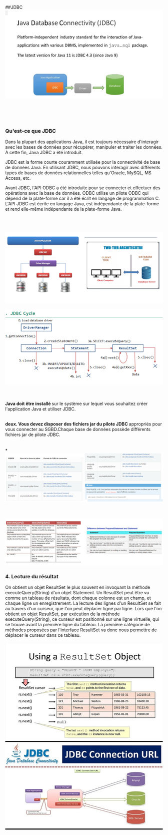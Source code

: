 ##JDBC
<img src="img/l.jpg">
  <br><br><br><br><br>
<h3> Qu'est-ce que JDBC </h3>
Dans la plupart des applications Java, il est toujours nécessaire d'interagir avec les bases de données pour récupérer, manipuler et traiter les données. À cette fin, Java JDBC a été introduit.

JDBC est la forme courte couramment utilisée pour la connectivité de base de données Java. En utilisant JDBC, nous pouvons interagir avec différents types de bases de données relationnelles telles qu'Oracle, MySQL, MS Access, etc.

Avant JDBC, l'API ODBC a été introduite pour se connecter et effectuer des opérations avec la base de données. ODBC utilise un pilote ODBC qui dépend de la plate-forme car il a été écrit en langage de programmation C. L'API JDBC est écrite en langage Java, est indépendante de la plate-forme et rend elle-même indépendante de la plate-forme Java.

<br><br><br>
<img src="img/k.png"> <br><br><img src="img/3.png"><br><br><br>

<B>Java doit être installé </B>sur le système sur lequel vous souhaitez créer l'application Java et utiliser JDBC.

<br>
<b>deux. Vous devez disposer des fichiers jar du pilote JDBC </b>appropriés pour vous connecter au SGBD.Chaque base de données possède différents <br> fichiers jar de pilote JDBC.<br><br><br>
*<img src="img/C.png"><br><br><br><br><img src="img/gg.JPG">

 <h3> 4. Lecture du résultat</h3>
On obtient un objet ResultSet le plus souvent en invoquant la méthode executeQuery(String) d'un objet Statement. Un ResultSet peut être vu comme un tableau de résultats, dont chaque colonne est un champ, et chaque ligne un enregistrement. La lecture des lignes d'un ResultSet se fait au travers d'un curseur, que l'on peut déplacer ligne par ligne. Lors que l'on obtient un objet ResultSet, par exécution de la méthode executeQuery(String), ce curseur est positionné sur une ligne virtuelle, qui se trouve avant la première ligne du tableau. La première catégorie de méthodes proposées par l'interface ResultSet va donc nous permettre de déplacer le curseur dans ce tableau.

<img src="img/rs.jpg"><img src="img/5.jpg">




 
